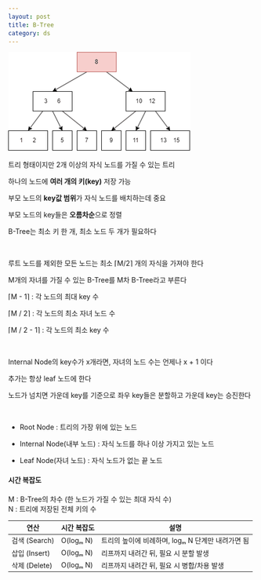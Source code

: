```yaml
---
layout: post
title: B-Tree
category: ds
---
```


![B-Tree](/assets/images/ds/b-tree-01.gif)

트리 형태이지만 2개 이상의 자식 노드를 가질 수 있는 트리

하나의 노드에 **여러 개의 키(key)** 저장 가능

부모 노드의 **key값 범위**가 자식 노드를 배치하는데 중요

부모 노드의 key들은 **오름차순**으로 정렬

B-Tree는 최소 키 한 개, 최소 노드 두 개가 필요하다

&nbsp;

루트 노드를 제외한 모든 노드는 최소 ⌈M/2⌉ 개의 자식을 가져야 한다

M개의 자녀를 가질 수 있는 B-Tree를 M차 B-Tree라고 부른다

⌈M - 1⌉ : 각 노드의 최대 key 수

⌈M / 2⌉ : 각 노드의 최소 자녀 노드 수

⌈M / 2 - 1⌉ : 각 노드의 최소 key 수

&nbsp;

Internal Node의 key수가 x개라면, 자녀의 노드 수는 언제나 x + 1 이다

추가는 항상 leaf 노드에 한다

노드가 넘치면 가운데 key를 기준으로 좌우 key들은 분할하고 가운데 key는 승진한다

&nbsp;

- Root Node : 트리의 가장 위에 있는 노드

- Internal Node(내부 노드) : 자식 노드를 하나 이상 가지고 있는 노드

- Leaf Node(자녀 노드) : 자식 노드가 없는 끝 노드


#### 시간 복잡도

M : B-Tree의 차수 (한 노드가 가질 수 있는 최대 자식 수)  
N : 트리에 저장된 전체 키의 수  

| 연산        | 시간 복잡도 | 설명 |
|-------------|--------------|------|
| 검색 (Search) | O(logₘ N)     | 트리의 높이에 비례하며, logₘ N 단계만 내려가면 됨 |
| 삽입 (Insert) | O(logₘ N)     | 리프까지 내려간 뒤, 필요 시 분할 발생 |
| 삭제 (Delete) | O(logₘ N)     | 리프까지 내려간 뒤, 필요 시 병합/차용 발생 |